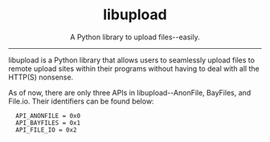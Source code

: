 <h1 align="center">libupload</h1></center>
<p align="center">A Python library to upload files--easily.</p>
<hr>
libupload is a Python library that allows users to seamlessly upload files to remote upload sites within their programs without having to deal with all the HTTP(S) nonsense.


As of now, there are only three APIs in libupload--AnonFile, BayFiles, and File.io. Their identifiers can be found below:

```
  API_ANONFILE = 0x0
  API_BAYFILES = 0x1
  API_FILE_IO = 0x2
```
